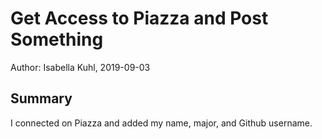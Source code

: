#  Get Access to Piazza and Post Something

Author: Isabella Kuhl, 2019-09-03

## Summary
I connected on Piazza and added my name, major, and Github username.
